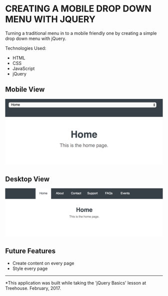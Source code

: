 # CREATING A MOBILE DROP DOWN MENU WITH JQUERY
Turning a traditional menu in to a mobile friendly one by creating a simple drop down menu with jQuery.

Technologies Used:
- HTML
- CSS
- JavaScript
- jQuery

## Mobile View
![Mobile Drop Down](project_img/mobile-view.png "Mobile View")
## Desktop View
![Mobile Drop Down](project_img/desktop-view.png "Desktop View")

## Future Features
- Create content on every page
- Style every page

---------
*This application was built while taking the 'jQuery Basics' lesson at Treehouse. February, 2017.
